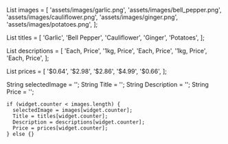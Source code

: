 List<String> images = [
'assets/images/garlic.png',
'assets/images/bell_pepper.png',
'assets/images/cauliflower.png',
'assets/images/ginger.png',
'assets/images/potatoes.png',
];

List<String> titles = [
'Garlic',
'Bell Pepper',
'Cauliflower',
'Ginger',
'Potatoes',
];

List<String> descriptions = [
'Each, Price',
'1kg, Price',
'Each, Price',
'1kg, Price',
'Each, Price',
];

List<String> prices = [
'\$0.64',
'\$2.98',
'\$2.86',
'\$4.99',
'\$0.66',
];

String selectedImage = '';
String Title = '';
String Description = '';
String Price = '';

    if (widget.counter < images.length) {
      selectedImage = images[widget.counter];
      Title = titles[widget.counter];
      Description = descriptions[widget.counter];
      Price = prices[widget.counter];
    } else {}

